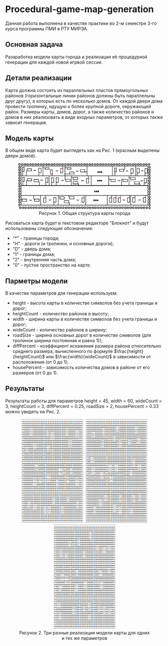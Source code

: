 # Procedural-game-map-generation #
Данная работа выполнена в качестве практики во 2-м семестре 3-го курса программы ПМИ в РТУ МИРЭА.

## Основная задача ##
Разаработка модели карты города и реализация её процедурной генерации для каждой новой игрвой сессии.

## Детали реализации ##
Карта должна состоять из параллельных пластов прямоугольных районов (горизонтальные линии районов должны быть параллельны друг другу), в которых есть по несколько домов. От каждой двери дома провести тропинку, идущую к более крупной дороге, окружающей район. Размеры карты, домов, дорог, а также количество районов и домов в них реализовать в виде входных параметров, от которых также зависит генерация.

## Модель карты ##
В общем виде карта будет выглядеть как на Рис. 1 (красным выделены двери домов).

<figure align="center">
  <img src = "images/General_structure_of_the_city_map.png" width = "500"/>
  <figcaption>Рисунок 1. Общая структура карты города </figcaption>
</figure>

Рисоваться карта будет в текстовом редакторе "Блокнот" и будут использованы следующие обозначения:
* "*" - границы города;
* "H" - дороги (и тропинки, и основные дороги);
* "D" - дверь дома;
* "1" - границы дома;
* "2" - внутренняя часть дома;
* "0" - пустое пространство на карте.

## Парметры модели ##

В качестве параметров для генерации используем:
* height - высота карты в количестве символов без учета границы и дорог;
* heightCount - количество районов в высоту;
* width - ширина карты в количестве символов без учета границы и дорог;
* wideCount - количество районов в ширину;
* roadSize - ширина основных дорог в количестве символов (для тропинок ширина постоянная и равна 1));
* diffPercent - коэффициент искажения размера района относительно среднего размера, вычисленного по формуле $\frac{height}{heightCount}$ или $\frac{width}{wideCount}$ в зависимости от расположения (от 0 до 1);
* housePercent - зависимость количества домов в районе от его размеров (от 0 до 1).

## Результаты ##

Результаты работы для параметров height = 45, width = 60, wideCount = 3, heightCount = 3, diffPercent = 0.25, roadSize = 2, housePercent = 0.33 можно увидеть на Рис. 2.

<figure align="center">
  <img src = "images/Example1.png" width = "200"/>
  <img src = "images/Example2.png" width = "200"/>
  <img src = "images/Example3.png" width = "200"/>
  <figcaption>Рисунок 2. Три разные реализация модели карты для одних и тех же параметров </figcaption>
</figure>
